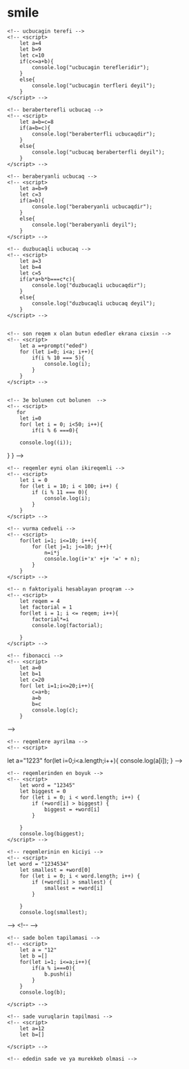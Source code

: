 # smile
<!-- <script>
        
        let string = 'Hello world';
        let newstring = '';
       for (let i = 0; i < string.length; i++) {
        if (string[i] !==''){
        newstring  += string[i];
        }
       }
       console.log(newstring);
    </script> -->

    <!-- ucbucagin terefi -->
    <!-- <script>
        let a=4
        let b=9
        let c=10
        if(c<=a+b){
            console.log("ucbucagin terefleridir");
        }
        else{
            console.log("ucbucagin terfleri deyil");
        }
    </script> -->

    <!-- beraberterefli ucbucaq -->
    <!-- <script>
        let a=b=c=8
        if(a=b=c){
            console.log("beraberterfli ucbucaqdir");
        }
        else{
            console.log("ucbucaq beraberterfli deyil");
        }
    </script> -->

    <!-- beraberyanli ucbucaq -->
    <!-- <script>
        let a=b=9
        let c=3
        if(a=b){
            console.log("beraberyanli ucbucaqdir");
        }
        else{
            console.log("beraberyanli deyil");
        }
    </script> -->

    <!-- duzbucaqli ucbucaq -->
    <!-- <script>
        let a=3
        let b=4
        let c=5
        if(a*a+b*b===c*c){
            console.log("duzbucaqli ucbucaqdir");
        }
        else{
            console.log("duzbucaqli ucbucaq deyil");
        }
    </script> -->


    <!-- son reqem x olan butun ededler ekrana cixsin -->
    <!-- <script>
        let a =+prompt("eded")
        for (let i=0; i<a; i++){
            if(i % 10 === 5){
                console.log(i);
            }
        }
    </script> -->


    <!-- 3e bolunen cut bolunen  -->
    <!-- <script>
       for
        let i=0
        for( let i = 0; i<50; i++){
            if(i % 6 ===0){
        
        console.log((i));
}
        }
    </script> -->

    <!-- reqemler eyni olan ikireqemli -->
    <!-- <script>
        let i = 0
        for (let i = 10; i < 100; i++) {
            if (i % 11 === 0){
                console.log(i);
            }
        }
    </script> -->

    <!-- vurma cedveli -->
    <!-- <script>
        for(let i=1; i<=10; i++){
            for (let j=1; j<=10; j++){
                n=i*j
                console.log(i+'x' +j+ '=' + n);
            }
        }
    </script> -->

    <!-- n faktoriyali hesablayan proqram -->
    <!-- <script>
        let reqem = 4
        let factorial = 1
        for(let i = 1; i <= reqem; i++){
            factorial*=i
            console.log(factorial);
           
        }
    </script> -->

    <!-- fibonacci -->
    <!-- <script>
        let a=0
        let b=1
        let c=20
        for( let i=1;i<=20;i++){
            c=a+b;
            a=b
            b=c
            console.log(c);
        }
</script> -->

    <!-- reqemlere ayrilma -->
    <!-- <script>
let a="1223"
for(let i=0;i<a.length;i++){
    console.log(a[i]);
}
</script> -->

    <!-- reqemlerinden en boyuk -->
    <!-- <script>
        let word = "12345"
        let biggest = 0
        for (let i = 0; i < word.length; i++) {
            if (+word[i] > biggest) {
                biggest = +word[i]
            }
            
        }
        console.log(biggest);
    </script> -->

    <!-- reqemlerinin en kiciyi -->
    <!-- <script>
    let word = "1234534"
        let smallest = +word[0]
        for (let i = 0; i < word.length; i++) {
            if (+word[i] > smallest) {
                smallest = +word[i]
            }
            
        }
        console.log(smallest);

</script> -->
    <!-- reqemlerinin cem hasil ededi ortasini tapmaq -->
    <!-- <script>

    let a="12"
    let cem=0
    let hasil=1
    let edediorta=0

    for (let i = 0; i < a.length; i++) {
        cem= cem + +a[i];
        hasil=hasil* +a[i];

        
    }
    console.log(cem/hasil);

</script> -->

    <!-- sade bolen tapilamasi -->
    <!-- <script>
        let a = "12"
        let b =[]
        for(let i=1; i<=a;i++){
            if(a % i===0){
                b.push(i)
            }
        }
        console.log(b);

    </script> -->

    <!-- sade vuruqlarin tapilmasi -->
    <!-- <script>
        let a=12
        let b=[]

    </script> -->

    <!-- ededin sade ve ya murekkeb olmasi -->
